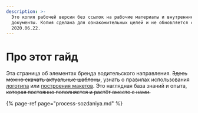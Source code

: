 ```yaml
---
description: >-
  Это копия рабочей версии без ссылок на рабочие материалы и внутренние
  документы. Копия сделана для ознакомительных целей и не обновляется с
  2020.06.22.
---
```


# Про этот гайд

Эта страница об элементах бренда водительского направления. ~~Здесь можно скачать актуальные шаблоны~~, узнать о правилах использования [логотипа](logotip.md) или [построения макетов](pechatnye-materialy/). Это наглядная база знаний и опыта, ~~которая постоянно пополняется и растёт вместе с нами.~~

{% page-ref page="process-sozdaniya.md" %}











